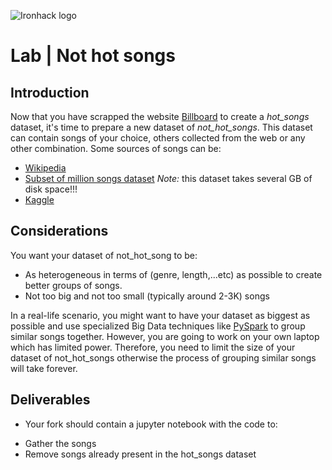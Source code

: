 ![Ironhack logo](https://i.imgur.com/1QgrNNw.png)

# Lab | Not hot songs

## Introduction

Now that you have scrapped the website [Billboard](https://www.billboard.com/charts/hot-100/) to create a *hot_songs* dataset, it's time to prepare a new dataset of *not_hot_songs*. This dataset can contain songs of your choice, others collected from the web or any other combination. Some sources of songs can be:

* [Wikipedia](https://en.wikipedia.org/wiki/Lists_of_songs)
* [Subset of million songs dataset](http://millionsongdataset.com/pages/getting-dataset/#subset) *Note:* this dataset takes several GB of disk space!!!
* [Kaggle](https://www.kaggle.com/datasets/mrmorj/dataset-of-songs-in-spotify)

## Considerations

You want your dataset of not_hot_song to be:

* As heterogeneous in terms of (genre, length,...etc) as possible to create better groups of songs.
* Not too big and not too small (typically around 2-3K) songs

In a real-life scenario, you might want to have your dataset as biggest as possible and use specialized Big Data techniques like [PySpark](https://spark.apache.org/docs/latest/api/python/) to group similar songs together. However, you are going to work on your own laptop which has limited power. Therefore, you need to limit the size of your dataset of not_hot_songs otherwise the process of grouping similar songs will take forever.

## Deliverables

- Your fork should contain a jupyter notebook with the code to:

* Gather the songs
* Remove songs already present in the hot_songs dataset
